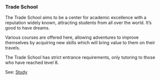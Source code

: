 ### Trade School
The Trade School aims to be a center for academic excellence with a reputation widely known, attracting students
  from all over the world. It’s good to have dreams.

Various courses are offered here, allowing adventures to improve themselves by acquiring new skills which will
  bring value to them on their travels.

The Trade School has strict entrance requirements, only tutoring to those who have reached level 8.

See: [Study](../trade_school/study.md)


